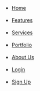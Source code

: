  <nav>
                <ul class="nav">
                    <li class="nav-item"><a class="nav-link text-white" href="#">Home</a></li>
                    <li class="nav-item"><a class="nav-link text-white" href="#">Features</a></li>
                    <li class="nav-item"><a class="nav-link text-white" href="#">Services</a></li>
                    <li class="nav-item"><a class="nav-link text-white" href="#">Portfolio</a></li>
                    <li class="nav-item"><a class="nav-link text-white" href="#">About Us</a></li>
                    <li class="nav-item"><a class="nav-link text-white" href="#">Login</a></li>
                    <li class="nav-item"><a class="nav-link text-white" href="#">Sign Up</a></li>
                </ul>
            </nav>

 <link href="https://stackpath.bootstrapcdn.com/bootstrap/4.5.2/css/bootstrap.min.css" rel="stylesheet">
